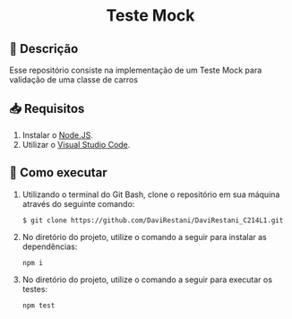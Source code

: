 <h1 align="center"> Teste Mock </h1>

## 📝 Descrição <a name="Descrição"></a>

Esse repositório consiste na implementação de um Teste Mock para validação de uma classe de carros
<br>

## 📥 Requisitos <a name="Requisitos"></a>
1. Instalar o [Node.JS](https://nodejs.org/en/download/).
2. Utilizar o [Visual Studio Code](https://code.visualstudio.com/).

## 🧩 Como executar <a name="Como-executar"></a>
1. Utilizando o terminal do Git Bash, clone o repositório em sua máquina através do seguinte comando:
    ```
    $ git clone https://github.com/DaviRestani/DaviRestani_C214L1.git
    ```

2. No diretório do projeto, utilize o comando a seguir para instalar as dependências:
    ```
    npm i
    ```
3. No diretório do projeto, utilize o comando a seguir para executar os testes:
    ```
    npm test
    ```